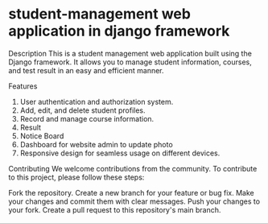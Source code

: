 # student-management web application in django framework


Description
This is a student management web application built using the Django framework. It allows you to manage student information, courses, and test result in an easy and efficient manner.

Features
1. User authentication and authorization system.
2. Add, edit, and delete student profiles.
3. Record and manage course information.
4. Result
5. Notice Board
6. Dashboard for website admin to update photo
7. Responsive design for seamless usage on different devices.
 


Contributing
We welcome contributions from the community. To contribute to this project, please follow these steps:

Fork the repository.
Create a new branch for your feature or bug fix.
Make your changes and commit them with clear messages.
Push your changes to your fork.
Create a pull request to this repository's main branch.
